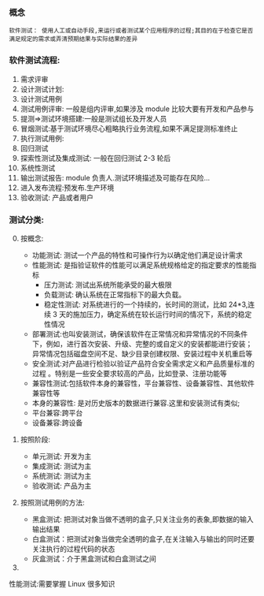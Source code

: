 ### 概念

    软件测试： 使用人工或自动手段,来运行或者测试某个应用程序的过程;其目的在于检查它是否满足规定的需求或弄清预期结果与实际结果的差异

###

### 软件测试流程:

1. 需求评审
2. 设计测试计划:
3. 设计测试用例
4. 测试用例评审: 一般是组内评审,如果涉及 module 比较大要有开发和产品参与
5. 提测=>测试环境搭建:一般是测试组长及开发人员
6. 冒烟测试:基于测试环境尽心粗略执行业务流程,如果不满足提测标准终止
7. 执行测试用例:
8. 回归测试
9. 探索性测试及集成测试: 一般在回归测试 2-3 轮后
10. 系统性测试
11. 输出测试报告: module 负责人.测试环境描述及可能存在风险...
12. 进入发布流程:预发布.生产环境
13. 验收测试: 产品或者用户

### 测试分类:

0. 按概念:

   - 功能测试: 测试一个产品的特性和可操作行为以确定他们满足设计需求
   - 性能测试: 是指验证软件的性能可以满足系统规格给定的指定要求的性能指标
     - 压力测试: 测试出系统所能承受的最大极限
     - 负载测试: 确认系统在正常指标下的最大负载。
     - 稳定性测试: 对系统进行的一个持续的，长时间的测试，比如 24\*3,连续 3 天的施加压力，确定系统在较长运行时间的情况下，系统的稳定性情况
   - 部署测试:也叫安装测试，确保该软件在正常情况和异常情况的不同条件下，例如，进行首次安装、升级、完整的或自定义的安装都能进行安装；异常情况包括磁盘空间不足、缺少目录创建权限、安装过程中关机重启等
   - 安全测试:对产品进行检验以验证产品符合安全需求定义和产品质量标准的过程 。特别是一些安全要求较高的产品，比如登录、注册功能等
   - 兼容性测试:包括软件本身的兼容性，平台兼容性、设备兼容性、其他软件兼容性等

   * 本身的兼容性: 是对历史版本的数据进行兼容.这里和安装测试有类似;
   * 平台兼容:跨平台
   * 设备兼容:跨设备

1) 按照阶段:

   - 单元测试: 开发为主
   - 集成测试: 测试为主
   - 系统测试: 测试为主
   - 验收测试: 产品为主

2) 按照测试用例的方法:

   - 黑盒测试: 把测试对象当做不透明的盒子,只关注业务的表象,即数据的输入输出结果
   - 白盒测试：把测试对象当做完全透明的盒子,在关注输入与输出的同时还要关注执行的过程代码的状态
   - 灰盒测试：介于黑盒测试和白盒测试之间

3)

性能测试:需要掌握 Linux 很多知识
